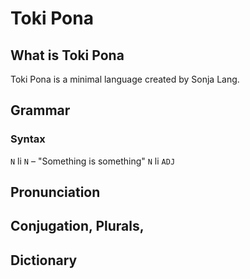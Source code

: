 # Toki Pona

## What is Toki Pona

Toki Pona is a minimal language created by Sonja Lang.


## Grammar

### Syntax

`N` li `N` – "Something is something"
`N` li `ADJ`

## Pronunciation

## Conjugation, Plurals, 

## Dictionary